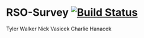 # RSO-Survey [![Build Status](https://travis-ci.org/t-walker/RSO-Survey.svg?branch=master)](https://travis-ci.org/t-walker/RSO-Survey)
Tyler Walker
Nick Vasicek
Charlie Hanacek
